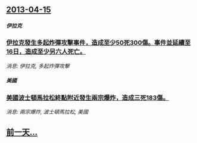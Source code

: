 ## [2013-04-15](/news/2013/04/15/index.md)

##### 伊拉克
### [ 伊拉克發生多起炸彈攻擊事件，造成至少50死300傷。事件並延續至16日，造成至少另六人死亡。](/news/2013/04/15/伊拉克發生多起炸彈攻擊事件-造成至少50死300傷-事件並延續至16日-造成至少另六人死亡.md)
_消息: 伊拉克, 多起炸彈攻擊_

##### 美國
### [ 美國波士頓馬拉松終點附近發生兩宗爆炸，造成三死183傷。](/news/2013/04/15/美國波士頓馬拉松終點附近發生兩宗爆炸-造成三死183傷.md)
_消息: 兩宗爆炸, 波士頓馬拉松, 美國_

## [前一天...](/news/2013/04/14/index.md)

